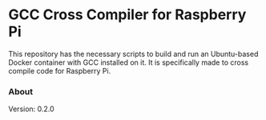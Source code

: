 # GCC Cross Compiler for Raspberry Pi

This repository has the necessary scripts to build and run an Ubuntu-based Docker container with GCC installed on it. It is specifically made to cross compile code for Raspberry Pi.

### About

Version: 0.2.0

